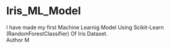 # Iris_ML_Model
I have made my first Machine Learnig Model Using Scikit-Learn (RandomForestClassifier) Of Iris Dataset.
<br>
Author M

